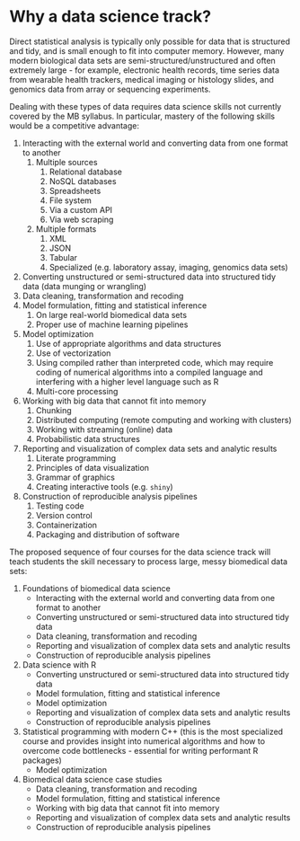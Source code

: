 # Why a data science track?

Direct statistical analysis is typically only possible for data that is structured and tidy, and is small enough to fit into computer memory. However, many modern biological data sets are semi-structured/unstructured and often extremely large - for example, electronic health records, time series data from wearable health trackers, medical imaging or histology slides, and genomics data from array or sequencing experiments.

Dealing with these types of data requires data science skills not currently covered by the MB syllabus. In particular, mastery of the following skills would be a competitive advantage:

1. Interacting with the external world and converting data from one format to another
    1. Multiple sources
        1. Relational database
        2. NoSQL databases
        3. Spreadsheets
        4. File system
        5. Via a custom API
        6. Via web scraping
    2. Multiple formats
        1. XML
        2. JSON
        3. Tabular
        4. Specialized (e.g. laboratory assay, imaging, genomics data sets)
2. Converting unstructured or semi-structured data into structured tidy data (data munging or wrangling)
3. Data cleaning, transformation and recoding
4. Model formulation, fitting and statistical inference
    1. On large real-world biomedical data sets
    2. Proper use of machine learning pipelines
5. Model optimization
    1. Use of appropriate algorithms and data structures
    2. Use of vectorization
    3. Using compiled rather than interpreted code, which may require coding of numerical algorithms into a compiled language and interfering with a higher level language such as R
    4. Multi-core processing
6. Working with big data that cannot fit into memory
    1. Chunking
    2. Distributed computing (remote computing and working with clusters)
    3. Working with streaming (online) data
    4. Probabilistic data structures
7. Reporting and visualization of complex data sets and analytic results
    1. Literate programming
    2. Principles of data visualization
    3. Grammar of graphics
    2. Creating interactive tools (e.g. `shiny`)
8. Construction of reproducible analysis pipelines
    1. Testing code
    2. Version control
    3. Containerization
    4. Packaging and distribution of software

The proposed sequence of four courses for the data science track will teach students the skill necessary to process large, messy biomedical data sets:

1. Foundations of biomedical data science
    - Interacting with the external world and converting data from one format to another
    - Converting unstructured or semi-structured data into structured tidy data
    - Data cleaning, transformation and recoding
    - Reporting and visualization of complex data sets and analytic results
    - Construction of reproducible analysis pipelines
2. Data science with R
    - Converting unstructured or semi-structured data into structured tidy data
    - Model formulation, fitting and statistical inference
    - Model optimization
    - Reporting and visualization of complex data sets and analytic results
    - Construction of reproducible analysis pipelines
3. Statistical programming with modern C++ (this is the most specialized course and provides insight into numerical algorithms and how to overcome code bottlenecks - essential for writing performant R packages)
    - Model optimization
4. Biomedical data science case studies
    - Data cleaning, transformation and recoding
    - Model formulation, fitting and statistical inference
    - Working with big data that cannot fit into memory
    - Reporting and visualization of complex data sets and analytic results
    - Construction of reproducible analysis pipelines
